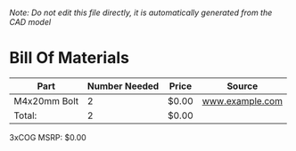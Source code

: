 ###### Note: Do not edit this file directly, it is automatically generated from the CAD model 
# Bill Of Materials 
 |Part|Number Needed|Price|Source| 
 |----|----------|-----|-----|
|M4x20mm Bolt|2|$0.00|www.example.com|
|Total: |2|$0.00| |

 3xCOG MSRP: $0.00